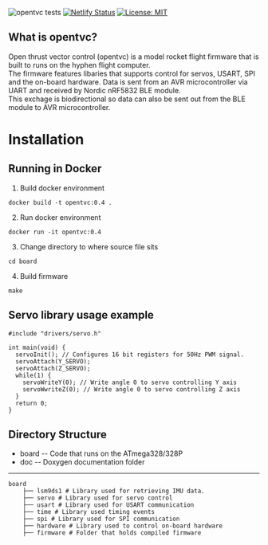 ![opentvc tests](https://github.com/hyphenspace/opentvc/workflows/opentvc%20tests/badge.svg)
[![Netlify Status](https://api.netlify.com/api/v1/badges/e863859b-85d2-415b-876f-0b4897d100e2/deploy-status)](https://app.netlify.com/sites/opentvc/deploys)
[![License: MIT](https://img.shields.io/badge/License-MIT-yellow.svg)](https://opensource.org/licenses/MIT)
## What is opentvc?
Open thrust vector control (opentvc) is a model rocket flight firmware that is built to runs on the hyphen flight computer. \
The firmware features libaries that supports control for servos, USART, SPI and the on-board hardware. 
Data is sent from an AVR microcontroller via UART and received by Nordic nRF5832 BLE module. \
This exchage is biodirectional so data can also be sent out from the BLE module to AVR microcontroller.

# Installation

## Running in Docker
1. Build docker environment
```
docker build -t opentvc:0.4 .
```
2. Run docker environment 
```
docker run -it opentvc:0.4
```
3. Change directory to where source file sits
```
cd board 
```
4. Build firmware
```
make 
```
## Servo library usage example
```
#include "drivers/servo.h"

int main(void) {
  servoInit(); // Configures 16 bit registers for 50Hz PWM signal.
  servoAttach(Y_SERVO); 
  servoAttach(Z_SERVO);
  while(1) {
    servoWriteY(0); // Write angle 0 to servo controlling Y axis
    servoWwriteZ(0); // Write angle 0 to servo controlling Z axis
  }
  return 0;
}
```

## Directory Structure
* board -- Code that runs on the ATmega328/328P
* doc -- Doxygen documentation folder
------
    board
        ├── lsm9ds1 # Library used for retrieving IMU data.
        ├── servo # Library used for servo control
        ├── usart # Library used for USART communication
        ├── time # Library used timing events
        ├── spi # Library used for SPI communication
        ├── hardware # Library used to control on-board hardware 
        ├── firmware # Folder that holds compiled firmware
